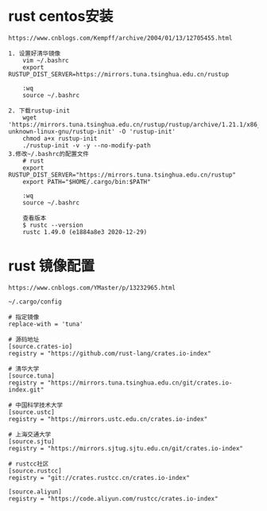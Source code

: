 # rust centos安装
	
	https://www.cnblogs.com/Kempff/archive/2004/01/13/12705455.html

	1. 设置好清华镜像
		vim ~/.bashrc
		export RUSTUP_DIST_SERVER=https://mirrors.tuna.tsinghua.edu.cn/rustup

		:wq
		source ~/.bashrc

	2. 下载rustup-init
		wget  'https://mirrors.tuna.tsinghua.edu.cn/rustup/rustup/archive/1.21.1/x86_64-unknown-linux-gnu/rustup-init' -O 'rustup-init'
		chmod a+x rustup-init
		./rustup-init -v -y --no-modify-path
	3.修改~/.bashrc的配置文件
		# rust
		export RUSTUP_DIST_SERVER="https://mirrors.tuna.tsinghua.edu.cn/rustup"
		export PATH="$HOME/.cargo/bin:$PATH"

		:wq
		source ~/.bashrc

		查看版本
		$ rustc --version
		rustc 1.49.0 (e1884a8e3 2020-12-29)

# rust 镜像配置

	https://www.cnblogs.com/YMaster/p/13232965.html

	~/.cargo/config 

	# 指定镜像
	replace-with = 'tuna'

	# 源码地址
	[source.crates-io]
	registry = "https://github.com/rust-lang/crates.io-index"

	# 清华大学
	[source.tuna]
	registry = "https://mirrors.tuna.tsinghua.edu.cn/git/crates.io-index.git"

	# 中国科学技术大学
	[source.ustc]
	registry = "https://mirrors.ustc.edu.cn/crates.io-index"

	# 上海交通大学
	[source.sjtu]
	registry = "https://mirrors.sjtug.sjtu.edu.cn/git/crates.io-index"

	# rustcc社区
	[source.rustcc]
	registry = "git://crates.rustcc.cn/crates.io-index"

	[source.aliyun]
	registry = "https://code.aliyun.com/rustcc/crates.io-index"

